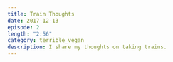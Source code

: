 ```yaml
---
title: Train Thoughts
date: 2017-12-13
episode: 2
length: "2:56"
category: terrible_vegan
description: I share my thoughts on taking trains.
---
```

